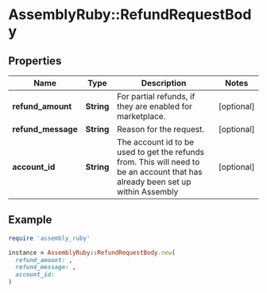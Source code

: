 # AssemblyRuby::RefundRequestBody

## Properties

| Name | Type | Description | Notes |
| ---- | ---- | ----------- | ----- |
| **refund_amount** | **String** | For partial refunds, if they are enabled for marketplace. | [optional] |
| **refund_message** | **String** | Reason for the request. | [optional] |
| **account_id** | **String** | The account id to be used to get the refunds from. This will need to be an account that has already been set up within Assembly | [optional] |

## Example

```ruby
require 'assembly_ruby'

instance = AssemblyRuby::RefundRequestBody.new(
  refund_amount: ,
  refund_message: ,
  account_id: 
)
```

